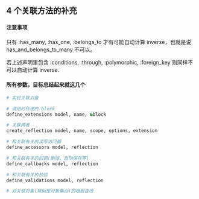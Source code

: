 ## 4 个关联方法的补充

#### 注意事项

只有 :has_many, :has_one, :belongs_to 才有可能自动计算 inverse，也就是说 has_and_belongs_to_many 不可以。

若上述声明里包含 :conditions, :through, :polymorphic, :foreign_key 则同样不可以自动计算 inverse.

#### 所有参数，目标总结起来就这几个

```ruby
# 实现关联对象

# 调用时传递的 block
define_extensions model, name, &block

# 关联两者
create_reflection model, name, scope, options, extension

# 和关联有关的读写访问器
define_accessors model, reflection

# 和关联有关的回调(删除、自动保存等)
define_callbacks model, reflection

# 和关联有关的校验
define_validations model, reflection

# 对关联对象(特别是对象集合)的增删查改
```
